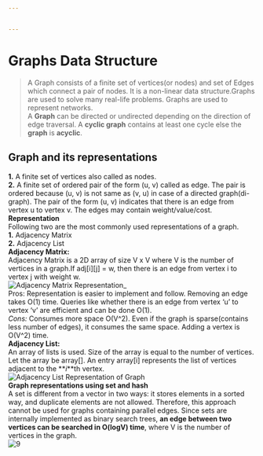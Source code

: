 ```yaml
---


---
```


<h1 id="graphs-data-structure">Graphs Data Structure</h1>
<blockquote>
<p>A Graph consists of a finite set of vertices(or nodes) and set of Edges which connect a pair of nodes. It is a non-linear data structure.Graphs are used to solve many real-life problems. Graphs are used to represent networks.<br>
A <strong>Graph</strong> can be directed or undirected depending on the direction of edge traversal. A <strong>cyclic graph</strong> contains at least one cycle else the <strong>graph</strong> is <strong>acyclic</strong>.</p>
</blockquote>
<h2 id="graph-and-its-representations">Graph and its representations</h2>
<p><strong>1.</strong> A finite set of vertices also called as nodes.<br>
<strong>2.</strong> A finite set of ordered pair of the form (u, v) called as edge. The pair is ordered because (u, v) is not same as (v, u) in case of a directed graph(di-graph). The pair of the form (u, v) indicates that there is an edge from vertex u to vertex v. The edges may contain weight/value/cost.<br>
<strong>Representation</strong><br>
Following two are the most commonly used representations of a graph.<br>
<strong>1.</strong> Adjacency Matrix<br>
<strong>2.</strong> Adjacency List<br>
<strong>Adjacency Matrix:</strong><br>
Adjacency Matrix is a 2D array of size V x V where V is the number of vertices in a graph.If adj[i][j] = w, then there is an edge from vertex i to vertex j with weight w.<br>
<img src="https://cdncontribute.geeksforgeeks.org/wp-content/uploads/adjacencymatrix.png" alt="Adjacency Matrix Representation" title="adjacency_matrix_representation">_<br>
Pros: Representation is easier to implement and follow. Removing an edge takes O(1) time. Queries like whether there is an edge from vertex ‘u’ to vertex ‘v’ are efficient and can be done O(1).<br>
<em>Cons:</em> Consumes more space O(V^2). Even if the graph is sparse(contains less number of edges), it consumes the same space. Adding a vertex is O(V^2) time.<br>
<strong>Adjacency List:</strong><br>
An array of lists is used. Size of the array is equal to the number of vertices. Let the array be array[]. An entry array[i] represents the list of vertices adjacent to the **<em>i</em>**th vertex.<br>
<img src="https://cdncontribute.geeksforgeeks.org/wp-content/uploads/listadjacency.png" alt="Adjacency List Representation of Graph" title="adjacency_list_representation"><br>
<strong>Graph representations using set and hash</strong><br>
A set is different from a vector in two ways: it stores elements in a sorted way, and duplicate elements are not allowed. Therefore, this approach cannot be used for graphs containing parallel edges. Since sets are internally implemented as binary search trees, <strong>an edge between two vertices can be searched in O(logV) time</strong>, where V is the number of vertices in the graph.<br>
<img src="https://media.geeksforgeeks.org/wp-content/cdn-uploads/9-2.png" alt="9"></p>

